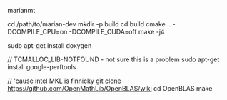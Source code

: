 marianmt

cd /path/to/marian-dev
mkdir -p build
cd build
cmake .. -DCOMPILE_CPU=on -DCOMPILE_CUDA=off
make -j4

sudo apt-get install doxygen

// TCMALLOC_LIB-NOTFOUND - not sure this is a problem
sudo apt-get install google-perftools

// 'cause intel MKL is finnicky
git clone https://github.com/OpenMathLib/OpenBLAS/wiki
cd OpenBLAS
make